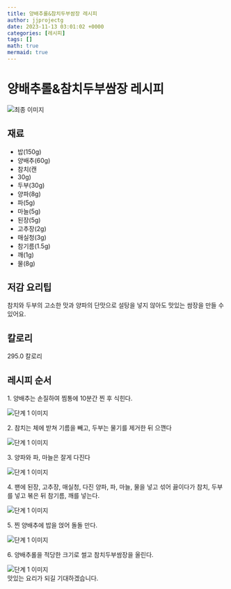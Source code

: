 ```yaml
---
title: 양배추롤&참치두부쌈장 레시피
author: jjprojectg
date: 2023-11-13 03:01:02 +0000
categories: [레시피]
tags: []
math: true
mermaid: true
---
```

<meta name="og:type" content="website"/>
<meta charset="UTF-8"/>
<div class="header">
  <h1>양배추롤&참치두부쌈장 레시피</h1>
</div>

<div class="container my-4">
  <div class="row">
    <div class="col-12 col-md-6">
      <div class="recipe-image">
        <img src="http://www.foodsafetykorea.go.kr/uploadimg/cook/10_01067_2.png" class="step-image" alt="최종 이미지"/>
      </div>
    </div>
    <div class="col-12 col-md-6">
      <div class="ingredients">
        <h2>재료</h2>
        <ul class="card">
          <li> 밥(150g) </li>
          <li>  양배추(60g) </li>
          <li>  참치(캔 </li>
          <li>  30g) </li>
          <li> 두부(30g) </li>
          <li>  양파(8g) </li>
          <li>  파(5g) </li>
          <li>  마늘(5g) </li>
          <li> 된장(5g) </li>
          <li>  고추장(2g) </li>
          <li>  매실청(3g) </li>
          <li> 참기름(1.5g) </li>
          <li>  깨(1g) </li>
          <li>  물(8g) </li>
</ul>
      </div>
    </div>
    <div class="col-12 col-md-6">
      <div class="ingredients">
        <h2>저감 요리팁</h2>
        <div class="card"> 
          <p>
            참치와 두부의 고소한 맛과 양파의 단맛으로 설탕을 넣지 않아도 맛있는 쌈장을 만들 수 있어요.
          </p>
        </div>
      </div>
      <div class="ingredients">
        <h2>칼로리</h2>
        <div class="card"> 
          <p>
            295.0 칼로리
          </p>
        </div>
      </div>
    </div>
  </div>

  <h2 class="my-4">레시피 순서</h2>
  <div class="card recipe-card">
    <div class="card-body recipe-step">
      <p class="card-text step-description">1. 양배추는 손질하여 찜통에 10분간
찐 후 식힌다.</p>
      <img src="http://www.foodsafetykorea.go.kr/uploadimg/cook/20_01067_1.JPG" alt="단계 1 이미지" class="step-image"/>
    </div>
  </div>
  <div class="card recipe-card">
    <div class="card-body recipe-step">
      <p class="card-text step-description">2. 참치는 체에 받쳐 기름을 빼고, 두부는 물기를 제거한 뒤 으깬다</p>
      <img src="http://www.foodsafetykorea.go.kr/uploadimg/cook/20_01067_2.JPG" alt="단계 1 이미지" class="step-image"/>
    </div>
  </div>
  <div class="card recipe-card">
    <div class="card-body recipe-step">
      <p class="card-text step-description">3. 양파와 파, 마늘은 잘게 다진다</p>
      <img src="http://www.foodsafetykorea.go.kr/uploadimg/cook/20_01067_3.JPG" alt="단계 1 이미지" class="step-image"/>
    </div>
  </div>
  <div class="card recipe-card">
    <div class="card-body recipe-step">
      <p class="card-text step-description">4. 팬에 된장, 고추장, 매실청, 다진 
양파, 파, 마늘, 물을 넣고 섞어
끓이다가 참치, 두부를 넣고 볶은
뒤 참기름, 깨를 넣는다.</p>
      <img src="http://www.foodsafetykorea.go.kr/uploadimg/cook/20_01067_4.JPG" alt="단계 1 이미지" class="step-image"/>
    </div>
  </div>
  <div class="card recipe-card">
    <div class="card-body recipe-step">
      <p class="card-text step-description">5. 찐 양배추에 밥을 얹어 돌돌 만다.</p>
      <img src="http://www.foodsafetykorea.go.kr/uploadimg/cook/20_01067_5.JPG" alt="단계 1 이미지" class="step-image"/>
    </div>
  </div>
  <div class="card recipe-card">
    <div class="card-body recipe-step">
      <p class="card-text step-description">6. 양배추롤을 적당한 크기로 썰고
참치두부쌈장을 올린다.</p>
      <img src="http://www.foodsafetykorea.go.kr/uploadimg/cook/20_01067_6.JPG" alt="단계 1 이미지" class="step-image"/>
    </div>
  </div>

</div>
맛있는 요리가 되길 기대하겠습니다.
